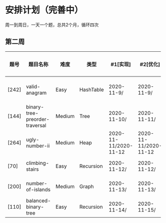# 安排计划（完善中）
周一到周日，一天一个题，总共2个月，循环四次

第二周
-----

|题号|题目名称|难度|类型|#1[实现]|#2[优化]|#3[一天后]|#4[一周后]|#5[面试前一周]|
|---|---|---|---|---|---|---|---|---|
|[242]|valid-anagram|Easy|HashTable|2020-11-9/|2020-11-9/|2020-11-10/2020-11-10|2020-11-17/|---|
|[144]|binary-tree-preorder-traversal|Medium|Tree|2020-11-10/|2020-11-11/|2020-11-18/|---|
|[264]|ugly-number-ii|Medium|Heap|2020-11-11/2020-11-12|2020-11-11/2020-11-12|2020-11-12/|2020-11-19/|---|
|[70]|climbing-stairs|Easy|Recursion|2020-11-12/|2020-11-12/|2020-11-13/|2020-11-20/|---|
|[200]|number-of-islands|Medium|Graph|2020-11-13/|2020-11-13/|2020-11-14/|2020-11-21/|---|
|[110]|balanced-binary-tree|Easy|Recursion|2020-11-14/|2020-11-15/|2020-11-16/|2020-11-22/|---|

